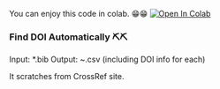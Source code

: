 You can enjoy this code in colab. 😁😁
<a href="https://colab.research.google.com/github/epsilon-deltta/FindDoi/blob/master/main.ipynb" target="_parent"><img src="https://colab.research.google.com/assets/colab-badge.svg" alt="Open In Colab"/></a>

### Find DOI Automatically ⛏⛏

Input: *.bib 
Output: ~.csv (including DOI info for each)

It scratches from CrossRef site.